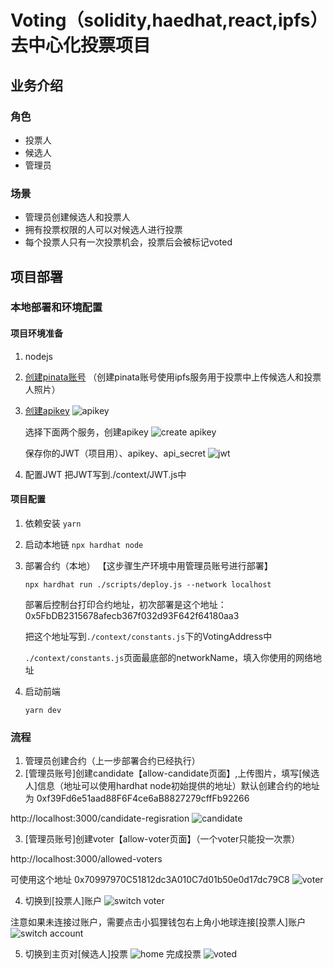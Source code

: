 # Voting（solidity,haedhat,react,ipfs）去中心化投票项目

## 业务介绍

### 角色

- 投票人
- 候选人
- 管理员

### 场景

- 管理员创建候选人和投票人
- 拥有投票权限的人可以对候选人进行投票
- 每个投票人只有一次投票机会，投票后会被标记voted

## 项目部署

### 本地部署和环境配置

#### 项目环境准备
1. nodejs
2. [创建pinata账号](https://app.pinata.cloud/)
    （创建pinata账号使用ipfs服务用于投票中上传候选人和投票人照片）
3. [创建apikey](https://app.pinata.cloud/developers/api-keys)
    ![apikey](./screenshot/1.png)

    选择下面两个服务，创建apikey
    ![create apikey](./screenshot/2.png)

    保存你的JWT（项目用）、apikey、api_secret
    ![jwt](./screenshot/3.png)
4. 配置JWT
    把JWT写到./context/JWT.js中

#### 项目配置
1. 依赖安装 `yarn`
2. 启动本地链 `npx hardhat node`
3. 部署合约（本地） 【这步骤生产环境中用管理员账号进行部署】
    
    `npx hardhat run ./scripts/deploy.js --network localhost`
    
    部署后控制台打印合约地址，初次部署是这个地址：
    0x5FbDB2315678afecb367f032d93F642f64180aa3
    
    把这个地址写到`./context/constants.js`下的VotingAddress中

    `./context/constants.js`页面最底部的networkName，填入你使用的网络地址
4. 启动前端
    
    `yarn dev`
    

### 流程
1. 管理员创建合约（上一步部署合约已经执行）
2. [管理员账号]创建candidate【allow-candidate页面】,上传图片，填写[候选人]信息（地址可以使用hardhat node初始提供的地址）默认创建合约的地址为
0xf39Fd6e51aad88F6F4ce6aB8827279cffFb92266

http://localhost:3000/candidate-regisration
![candidate](./screenshot/createcandidate.png)

3. [管理员账号]创建voter【allow-voter页面】（一个voter只能投一次票）

http://localhost:3000/allowed-voters

可使用这个地址
0x70997970C51812dc3A010C7d01b50e0d17dc79C8
![voter](./screenshot/voter.png)

4. 切换到[投票人]账户
![switch voter](./screenshot/switchvoter.png)

注意如果未连接过账户，需要点击小狐狸钱包右上角小地球连接[投票人]账户
![switch account](./screenshot/switchaccount.png)


5. 切换到主页对[候选人]投票
![home](./screenshot/home.png)
完成投票
![voted](./screenshot/voted.png)

